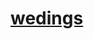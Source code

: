 <h1>
  <a href="https://rawcdn.githack.com/Rustam8953/weedings/7bf1e23ea789317b4fb90ea633a33ee804fb6998/index.html">wedings</a>
</h1>
